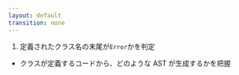 ```yaml
---
layout: default
transition: none
---
```


<style scoped>
.slidev-vclick-hidden {
  display: none;
}
</style>

<div class="_bullet">

1. 定義されたクラス名の末尾が`Error`かを判定

<div v-click="1">

* クラスが定義するコードから、どのような AST が生成するかを把握

</div>

</div>

<!-- 
ではさっそく、定義されたクラス名の末尾が`Error`かを判定する実装を行います。  

[click] この実装を行うためには、クラスを定義するコードから、どのような AST が生成するかを把握する必要があります。  
そのため、`NotExistsError`という名前のクラスを定義した時の AST を見てみます。
-->